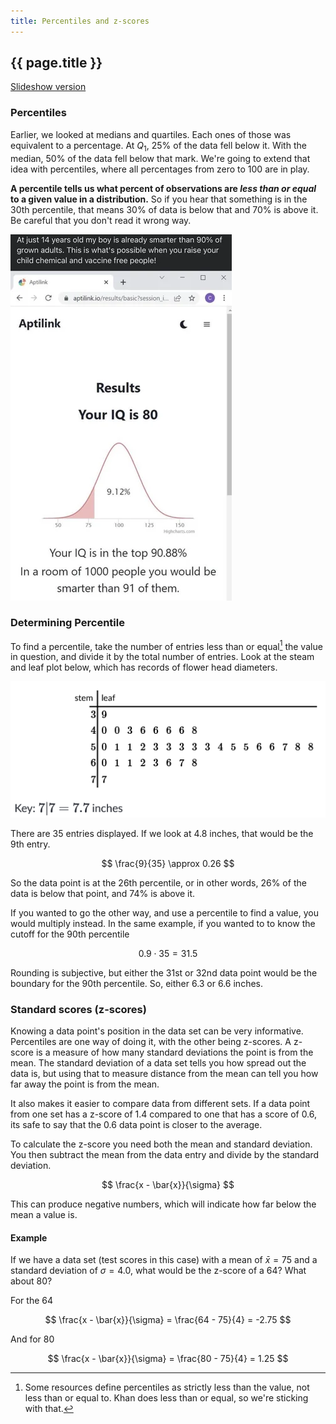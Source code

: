```yaml
---
title: Percentiles and z-scores
---
```


## {{ page.title }}

[Slideshow version](https://1drv.ms/p/c/c4097c61e06a2b97/Eb9HbXhL9spGvMRRjGzLaSYB7yMoElWDhBdTDfEt50wHiw?e=wN7RG3)

### Percentiles

Earlier, we looked at medians and quartiles. Each ones of those was equivalent to a percentage. At $Q_1$, 25% of the data fell below it. With the median, 50% of the data fell below that mark. We're going to extend that idea with percentiles, where all percentages from zero to 100 are in play.

**A percentile tells us what percent of observations are *less than or equal* to a given value in a distribution.** So if you hear that something is in the 30th percentile, that means 30% of data is below that and 70% is above it. Be careful that you don't read it wrong way.

![Why statistical comprehension is important.](../img/2.3-misinterpreting-percentiles.png)

### Determining Percentile

To find a percentile, take the number of entries less than or equal[^1] the value in question, and divide it by the total number of entries. Look at the steam and leaf plot below, which has records of flower head diameters.

![stem and leaf plot](../img/2.3-stem-and-leaf.png)

There are 35 entries displayed. If we look at 4.8 inches, that would be the 9th entry.

$$ \frac{9}{35} \approx 0.26 $$

So the data point is at the 26th percentile, or in other words, 26% of the data is below that point, and 74% is above it.

If you wanted to go the other way, and use a percentile to find a value, you would multiply instead. In the same example, if you wanted to to know the cutoff for the 90th percentile

$$ 0.9 \cdot 35 = 31.5 $$

Rounding is subjective, but either the 31st or 32nd data point would be the boundary for the 90th percentile. So, either 6.3 or 6.6 inches.

### Standard scores (z-scores)

Knowing a data point's position in the data set can be very informative. Percentiles are one way of doing it, with the other being z-scores. A z-score is a measure of how many standard deviations the point is from the mean. The standard deviation of a data set tells you how spread out the data is, but using that to measure distance from the mean can tell you how far away the point is from the mean.

It also makes it easier to compare data from different sets. If a data point from one set has a z-score of 1.4 compared to one that has a score of 0.6, its safe to say that the 0.6 data point is closer to the average.

To calculate the z-score you need both the mean and standard deviation. You then subtract the mean from the data entry and divide by the standard deviation.

$$ \frac{x - \bar{x}}{\sigma} $$

This can produce negative numbers, which will indicate how far below the mean a value is.

#### Example

If we have a data set (test scores in this case) with a mean of $\bar{x}= 75$ and a standard deviation of $\sigma = 4.0$, what would be the z-score of a 64? What about 80?

For the 64

$$ \frac{x - \bar{x}}{\sigma} = \frac{64 - 75}{4} = -2.75 $$

And for 80

$$ \frac{x - \bar{x}}{\sigma} = \frac{80 - 75}{4} = 1.25 $$

[^1]: Some resources define percentiles as strictly less than the value, not less than or equal to. Khan does less than or equal, so we're sticking with that.
